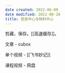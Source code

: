 ```yaml
---
date created: 2022-06-09
date modified: 2022-08-20
title: 信息中心与物料中心
---
```


剪藏，保存。[[高速缓存]]。

文章 - cubox

单个视频 - [[飞书妙记]]

课程视频 - 网盘
